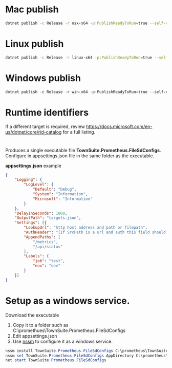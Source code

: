 

# Mac publish
```bash
dotnet publish -c Release -r osx-x64 -p:PublishReadyToRun=true --self-contained true -p:PublishSingleFile=true -p:EnableCompressionInSingleFile=true
```

# Linux publish
```bash
dotnet publish -c Release -r linux-x64 -p:PublishReadyToRun=true --self-contained true -p:PublishSingleFile=true -p:EnableCompressionInSingleFile=true
```

# Windows publish
```powershell
dotnet publish -c Release -r win-x64 -p:PublishReadyToRun=true --self-contained true -p:PublishSingleFile=true -p:EnableCompressionInSingleFile=true
```

# Runtime identifiers
If a different target is required, review https://docs.microsoft.com/en-us/dotnet/core/rid-catalog for a full listing.

# 

Produces a single executable file __TownSuite.Prometheus.FileSdConfigs__.   Configure in appsettings.json file in the same folder as the executable.

__appsettings.json__ example
```json
{
    "Logging": {
        "LogLevel": {
            "Default": "Debug",
            "System": "Information",
            "Microsoft": "Information"
        }
    },
    "DelayInSeconds": 1800,
    "OutputPath": "targets.json",
    "Settings": [{
        "LookupUrl": "http host address and path or filepath",
        "AuthHeader": "[If SrcPath is a url and auth this field should be set to basic auth or a bearer token]",
        "AppendPaths": [
            "/metrics",
            "/api/status"
        ],
        "Labels": {
            "job": "test",
            "env": "dev"
        }
    }] 
}
```


# Setup as a windows service.

Download the executable


1. Copy it to a folder such as C:\promethues\TownSuite.Prometheus.FileSdConfigs 
2. Edit appsettings.json
3. Use [nssm](https://nssm.cc/) to configure it as a windows service.


```powershell
nssm install TownSuite.Prometheus.FileSdConfigs C:\prometheus\TownSuite.Prometheus.FileSdConfigs\TownSuite.Prometheus.FileSdConfigs.exe
nssm set TownSuite.Prometheus.FileSdConfigs AppDirectory C:\prometheus\TownSuite.Prometheus.FileSdConfigs
net start TownSuite.Prometheus.FileSdConfigs
```
